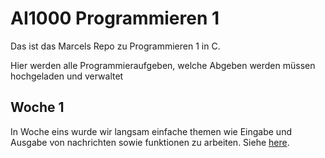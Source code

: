 # AI1000 Programmieren 1

Das ist das Marcels Repo zu Programmieren 1 in C.

Hier werden alle Programmieraufgeben, welche Abgeben werden müssen hochgeladen und verwaltet

## Woche 1

In Woche eins wurde wir langsam einfache themen wie Eingabe und Ausgabe von nachrichten sowie funktionen zu arbeiten. Siehe [here](https://github.com/Cryox07/Uni-Code/Woche1).
